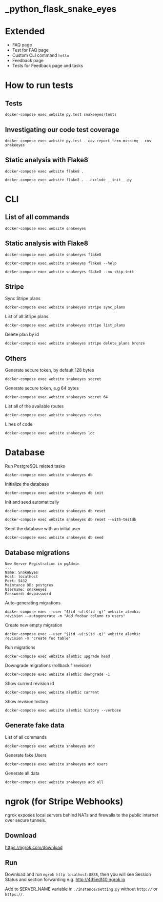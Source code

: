 # _python_flask_snake_eyes

# Extended

* FAQ page
* Test for FAQ page
* Custom CLI command `hello`
* Feedback page
* Tests for Feedback page and tasks

# How to run tests

## Tests
`docker-compose exec website py.test snakeeyes/tests`

## Investigating our code test coverage
`docker-compose exec website py.test --cov-report term-missing --cov snakeeyes`

## Static analysis with Flake8

`docker-compose exec website flake8 .`

`docker-compose exec website flake8 . --exclude __init__.py`

# CLI

## List of all commands

`docker-compose exec website snakeeyes`

## Static analysis with Flake8

`docker-compose exec website snakeeyes flake8`

`docker-compose exec website snakeeyes flake8 --help`

`docker-compose exec website snakeeyes flake8 --no-skip-init`

## Stripe

Sync Stripe plans

`docker-compose exec website snakeeyes stripe sync_plans`

List of all Stripe plans

`docker-compose exec website snakeeyes stripe list_plans`

Delete plan by id

`docker-compose exec website snakeeyes stripe delete_plans bronze`

## Others

Generate secure token, by default 128 bytes

`docker-compose exec website snakeeyes secret`

Generate secure token, e.g 64 bytes

`docker-compose exec website snakeeyes secret 64`

List all of the available routes

`docker-compose exec website snakeeyes routes`

Lines of code

`docker-compose exec website snakeeyes loc`

# Database

Run PostgreSQL related tasks

`docker-compose exec website snakeeyes db`

Initialize the database

`docker-compose exec website snakeeyes db init`

Init and seed automatically 

`docker-compose exec website snakeeyes db reset`

`docker-compose exec website snakeeyes db reset --with-testdb`

Seed the database with an initial user

`docker-compose exec website snakeeyes db seed`

## Database migrations

```
New Server Registration in pgAdmin
---
Name: SnakeEyes
Host: localhost
Port: 5432
Maintance DB: postgres
Username: snakeeyes
Password: devpassword
```

Auto-generating migrations

`docker-compose exec --user "$(id -u):$(id -g)" website alembic revision --autogenerate -m "Add foobar column to users"`

Create new empty migration

`docker-compose exec --user "$(id -u):$(id -g)" website alembic revision -m "create foo table"`

Run migrations

`docker-compose exec website alembic upgrade head`

Downgrade migrations (rollback 1 revision)

`docker-compose exec website alembic downgrade -1`

Show current revision id

`docker-compose exec website alembic current`

Show revision history

`docker-compose exec website alembic history --verbose`

## Generate fake data

List of all commands 

`docker-compose exec website snakeeyes add`

Generate fake Users

`docker-compose exec website snakeeyes add users`

Generate all data

`docker-compose exec website snakeeyes add all`

# ngrok (for Stripe Webhooks)

ngrok exposes local servers behind NATs and firewalls to the public internet over secure tunnels.

## Download 

https://ngrok.com/download

## Run

Download and run `ngrok http localhost:8888`, then you will see Session Status and section forwarding e.g. http://4d5edf40.ngrok.io

Add to SERVER_NAME variable in `./instance/setting.py` without `http://` or `https://`.
